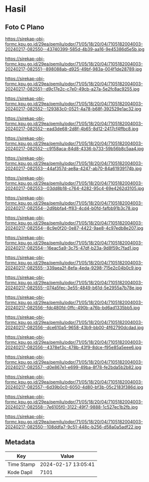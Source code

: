 # Hasil

## Foto C Plano

https://sirekap-obj-formc.kpu.go.id/29ea/pemilu/pdpr/71/05/18/20/04/7105182004003-20240217-082550--43740399-585d-4b39-aa16-9e45386d5e5b.jpg

https://sirekap-obj-formc.kpu.go.id/29ea/pemilu/pdpr/71/05/18/20/04/7105182004003-20240217-082551--898088ab-d925-49bf-983a-004f1de28789.jpg

https://sirekap-obj-formc.kpu.go.id/29ea/pemilu/pdpr/71/05/18/20/04/7105182004003-20240217-082551--d9c17e2c-c7e0-49cb-a27a-5e2fc8ac9255.jpg

https://sirekap-obj-formc.kpu.go.id/29ea/pemilu/pdpr/71/05/18/20/04/7105182004003-20240217-082552--129383c0-0521-4a78-b68f-392529e1ac32.jpg

https://sirekap-obj-formc.kpu.go.id/29ea/pemilu/pdpr/71/05/18/20/04/7105182004003-20240217-082552--ead3de68-2d8f-4b65-8d12-2417cf4ffbc8.jpg

https://sirekap-obj-formc.kpu.go.id/29ea/pemilu/pdpr/71/05/18/20/04/7105182004003-20240217-082552--c9158aca-84d8-4336-b733-59b56b8c5aa4.jpg

https://sirekap-obj-formc.kpu.go.id/29ea/pemilu/pdpr/71/05/18/20/04/7105182004003-20240217-082553--44af357d-ae8a-4247-ab70-84a61939174b.jpg

https://sirekap-obj-formc.kpu.go.id/29ea/pemilu/pdpr/71/05/18/20/04/7105182004003-20240217-082553--03dd8b18-c764-4282-95c4-69e4262d3105.jpg

https://sirekap-obj-formc.kpu.go.id/29ea/pemilu/pdpr/71/05/18/20/04/7105182004003-20240217-082554--2d9bbfa4-ff83-4cd4-b0fd-fafbb91b3c78.jpg

https://sirekap-obj-formc.kpu.go.id/29ea/pemilu/pdpr/71/05/18/20/04/7105182004003-20240217-082554--8c9e0f20-0e87-4422-9ae8-4c97edb8e207.jpg

https://sirekap-obj-formc.kpu.go.id/29ea/pemilu/pdpr/71/05/18/20/04/7105182004003-20240217-082554--16eac5a9-3c75-47df-b23a-9d8f59c7fad1.jpg

https://sirekap-obj-formc.kpu.go.id/29ea/pemilu/pdpr/71/05/18/20/04/7105182004003-20240217-082555--339aea2f-8efa-4eda-9298-715e2c04b0c9.jpg

https://sirekap-obj-formc.kpu.go.id/29ea/pemilu/pdpr/71/05/18/20/04/7105182004003-20240217-082555--074a5fec-3e55-4849-b61d-5e2955a7b78e.jpg

https://sirekap-obj-formc.kpu.go.id/29ea/pemilu/pdpr/71/05/18/20/04/7105182004003-20240217-082556--fdc480fd-0ffc-490b-a76b-bd6ad1335bb5.jpg

https://sirekap-obj-formc.kpu.go.id/29ea/pemilu/pdpr/71/05/18/20/04/7105182004003-20240217-082556--dce610a5-9658-43b9-bb00-4f62790dcdad.jpg

https://sirekap-obj-formc.kpu.go.id/29ea/pemilu/pdpr/71/05/18/20/04/7105182004003-20240217-082556--4378ef3c-478b-43f9-8dce-f95e85a5eee6.jpg

https://sirekap-obj-formc.kpu.go.id/29ea/pemilu/pdpr/71/05/18/20/04/7105182004003-20240217-082557--d0e867e1-e699-49ba-8f78-fe2bda5b2b82.jpg

https://sirekap-obj-formc.kpu.go.id/29ea/pemilu/pdpr/71/05/18/20/04/7105182004003-20240217-082557--6d39b0c0-6050-4d80-bf3b-05c2183f386d.jpg

https://sirekap-obj-formc.kpu.go.id/29ea/pemilu/pdpr/71/05/18/20/04/7105182004003-20240217-082558--7e6105f0-3122-49f7-9888-1c527ec1b2fb.jpg

https://sirekap-obj-formc.kpu.go.id/29ea/pemilu/pdpr/71/05/18/20/04/7105182004003-20240217-082550--108ddfa7-9c51-448c-b256-d58a0a5adf22.jpg


## Metadata

| Key        | Value               |
| ---------- | ------------------- |
| Time Stamp | 2024-02-17 13:05:41 |
| Kode Dapil | 7101                |



